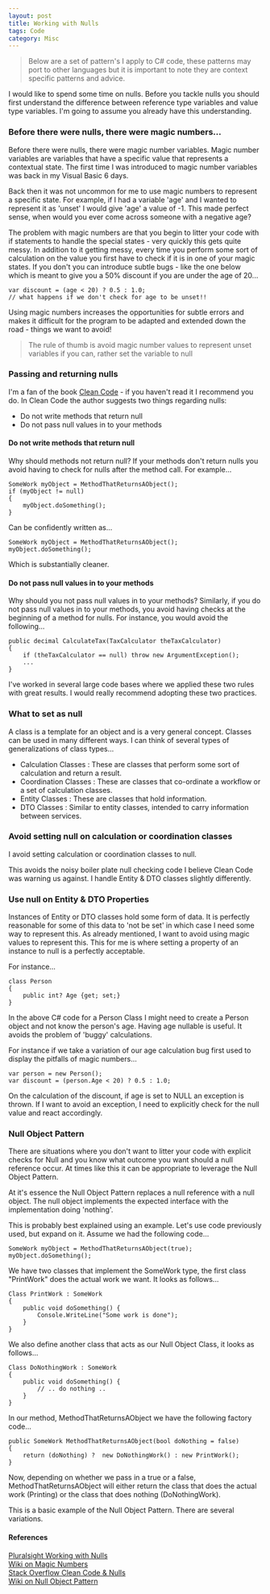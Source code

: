 ```yaml
---
layout: post
title: Working with Nulls
tags: Code 
category: Misc
---
```


> Below are a set of pattern's I apply to C# code, these patterns may port to other languages but it is important to note they are context specific patterns and advice.

I would like to spend some time on nulls. Before you tackle nulls you should first understand the difference between reference type variables and value type variables. I'm going to assume you already have this understanding.

### Before there were nulls, there were magic numbers...

Before there were nulls, there were magic number variables. Magic number variables are variables that have a specific value that represents a contextual state. The first time I was introduced to magic number variables was back in my Visual Basic 6 days. 

Back then it was not uncommon for me to use magic numbers to represent a specific state. For example, if I had a variable 'age' and I wanted to represent it as 'unset' I would give 'age' a value of -1. This made perfect sense, when would you ever come across someone with a negative age?

The problem with magic numbers are that you begin to litter your code with if statements to handle the special states - very quickly this gets quite messy. In addition to it getting messy, every time you perform some sort of calculation on the value you first have to check if it is in one of your magic states. If you don't you can introduce subtle bugs - like the one below which is meant to give you a 50% discount if you are under the age of 20...

~~~
var discount = (age < 20) ? 0.5 : 1.0;  
// what happens if we don't check for age to be unset!!
~~~

Using magic numbers increases the opportunities for subtle errors and makes it difficult for the program to be adapted and extended down the road - things we want to avoid! 

> The rule of thumb is avoid magic number values to represent unset variables if you can, rather set the variable to null

### Passing and returning nulls

I'm a fan of the book [Clean Code](http://blog.markpearl.co.za/Clean-Code) - if you haven't read it I recommend you do. In Clean Code the author suggests two things regarding nulls:

- Do not write methods that return null   
- Do not pass null values in to your methods   

#### Do not write methods that return null 

Why should methods not return null? If your methods don't return nulls you avoid having to check for nulls after the method call. For example...  

~~~
SomeWork myObject = MethodThatReturnsAObject();
if (myObject != null) 
{
    myObject.doSomething();
}
~~~

Can be confidently written as...

~~~
SomeWork myObject = MethodThatReturnsAObject();
myObject.doSomething();
~~~

Which is substantially cleaner.

#### Do not pass null values in to your methods

Why should you not pass null values in to your methods? Similarly, if you do not pass null values in to your methods, you avoid having checks at the beginning of a method for nulls. For instance, you would avoid the following...

~~~
public decimal CalculateTax(TaxCalculator theTaxCalculator)
{
    if (theTaxCalculator == null) throw new ArgumentException();
    ...
} 
~~~

I've worked in several large code bases where we applied these two rules with great results. I would really recommend adopting these two practices.

### What to set as null

A class is a template for an object and is a very general concept. Classes can be used in many different ways. I can think of several types of generalizations of class types...

- Calculation Classes : These are classes that perform some sort of calculation and return a result.  
- Coordination Classes : These are classes that co-ordinate a workflow or a set of calculation classes.  
- Entity Classes : These are classes that hold information. 
- DTO Classes : Similar to entity classes, intended to carry information between services.   

### Avoid setting null on calculation or coordination classes

I avoid setting calculation or coordination classes to null. 

This avoids the noisy boiler plate null checking code I believe Clean Code was warning us against. I handle Entity & DTO classes slightly differently.

### Use null on Entity & DTO Properties

Instances of Entity or DTO classes hold some form of data. It is perfectly reasonable for some of this data to 'not be set' in which case I need some way to represent this. As already mentioned, I want to avoid using magic values to represent this. This for me is where setting a property of an instance to null is a perfectly acceptable.

For instance...  

~~~
class Person 
{
    public int? Age {get; set;}
}
~~~

In the above C# code for a Person Class I might need to create a Person object and not know the person's age. Having age nullable is useful. It avoids the problem of 'buggy' calculations. 

For instance if we take a variation of our age calculation bug first used to display the pitfalls of magic numbers...  

~~~
var person = new Person();
var discount = (person.Age < 20) ? 0.5 : 1.0;  
~~~

On the calculation of the discount, if age is set to NULL an exception is thrown. If I want to avoid an exception, I need to explicitly check for the null value and react accordingly.

### Null Object Pattern

There are situations where you don't want to litter your code with explicit checks for Null and you know what outcome you want should a null reference occur. At times like this it can be appropriate to leverage the Null Object Pattern.

At it's essence the Null Object Pattern replaces a null reference with a null object. The null object implements the expected interface with the implementation doing 'nothing'.

This is probably best explained using an example. Let's use code previously used, but expand on it. Assume we had the following code...

~~~
SomeWork myObject = MethodThatReturnsAObject(true);
myObject.doSomething();
~~~

We have two classes that implement the SomeWork type, the first class "PrintWork" does the actual work we want. It looks as follows...

~~~
Class PrintWork : SomeWork
{
	public void doSomething() {
		Console.WriteLine("Some work is done");
	}
}
~~~

We also define another class that acts as our Null Object Class, it looks as follows...

~~~
Class DoNothingWork : SomeWork
{
	public void doSomething() {
		// .. do nothing ..
	}
}
~~~

In our method, MethodThatReturnsAObject we have the following factory code...

~~~
public SomeWork MethodThatReturnsAObject(bool doNothing = false) 
{
	return (doNothing) ?  new DoNothingWork() : new PrintWork();
}
~~~

Now, depending on whether we pass in a true or a false, MethodThatReturnsAObject will either return the class that does the actual work (Printing) or the class that does nothing (DoNothingWork).

This is a basic example of the Null Object Pattern. There are several variations.

#### References

[Pluralsight Working with Nulls](https://app.pluralsight.com/library/courses/csharp-nulls-working)  
[Wiki on Magic Numbers](https://en.wikipedia.org/wiki/Magic_number_(programming)#Unnamed_numerical_constants)  
[Stack Overflow Clean Code & Nulls](http://stackoverflow.com/questions/6371956/confused-with-uncle-bob-explanation-on-handling-null-objects-in-book-clean-code)  
[Wiki on Null Object Pattern](https://en.wikipedia.org/wiki/Null_Object_pattern)  

